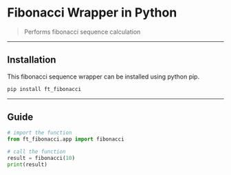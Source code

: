 # Fibonacci Wrapper in Python
> Performs fibonacci sequence calculation 
---

## Installation
This fibonacci sequence wrapper can be installed using python pip. 

```python
pip install ft_fibonacci
```

---

## Guide
```python
# import the function
from ft_fibonacci.app import fibonacci

# call the function
result = fibonacci(10)
print(result)
```